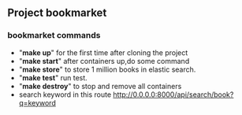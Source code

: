 
## Project bookmarket

### bookmarket commands

- "**make up**" for the first time after cloning the project
- "**make start**" after containers up,do some command
- "**make store**" to store 1 million books in elastic search.
- "**make test**" run test.
- "**make destroy**" to stop and remove all containers
- search keyword in this route http://0.0.0.0:8000/api/search/book?q=keyword
